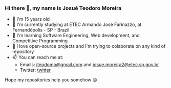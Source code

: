### Hi there 👋, my name is Josué Teodoro Moreira

- 🎂 I'm 15 years old
- 🔭 I'm currently studying at ETEC Armando José Farinazzo, at Fernandópolis - SP - Brazil
- 🌱 I'm learning Software Engineering, Web development, and Competitive Programming
- 👯 I love open-source projects and I'm trying to colaborate on any kind of repository
- 📫 You can reach me at:
    * Emails: jteodomo@gmail.com and josue.moreira2@etec.sp.gov.br
    * Twitter: [twitter](http://twitter.com/jozuteomo)
    
Hope my repositories help you somehow 😊

